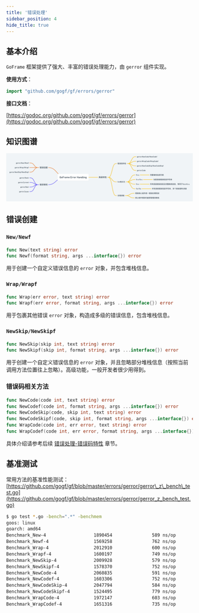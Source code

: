 ```yaml
---
title: '错误处理'
sidebar_position: 4
hide_title: true
---
```


## 基本介绍

`GoFrame` 框架提供了强大、丰富的错误处理能力，由 `gerror` 组件实现。

**使用方式**：

```go
import "github.com/gogf/gf/errors/gerror"

```

**接口文档**：

[https://godoc.org/github.com/gogf/gf/errors/gerror](https://godoc.org/github.com/gogf/gf/errors/gerror)

## 知识图谱

![](/markdown/52d7b0e1af9efb1991a7c076f44c325c.png)

## 错误创建

### `New/Newf`

```go
func New(text string) error
func Newf(format string, args ...interface{}) error
```

用于创建一个自定义错误信息的 `error` 对象，并包含堆栈信息。

### `Wrap/Wrapf`

```go
func Wrap(err error, text string) error
func Wrapf(err error, format string, args ...interface{}) error
```

用于包裹其他错误 `error` 对象，构造成多级的错误信息，包含堆栈信息。

### `NewSkip/NewSkipf`

```go
func NewSkip(skip int, text string) error
func NewSkipf(skip int, format string, args ...interface{}) error
```

用于创建一个自定义错误信息的 `error` 对象，并且忽略部分堆栈信息（按照当前调用方法位置往上忽略）。高级功能，一般开发者很少用得到。

### 错误码相关方法

```go
func NewCode(code int, text string) error
func NewCodef(code int, format string, args ...interface{}) error
func NewCodeSkip(code, skip int, text string) error
func NewCodeSkipf(code, skip int, format string, args ...interface{}) error
func WrapCode(code int, err error, text string) error
func WrapCodef(code int, err error, format string, args ...interface{}) error
```

具体介绍请参考后续 [错误处理-错误码特性](output/goframe-v1.16-md/核心组件-重点/错误处理/错误处理-错误码特性) 章节。

## 基准测试

常用方法的基准性能测试： [https://github.com/gogf/gf/blob/master/errors/gerror/gerror\_z\_bench\_test.go](https://github.com/gogf/gf/blob/master/errors/gerror/gerror_z_bench_test.go)

```bash
$ go test *.go -bench=".*" -benchmem
goos: linux
goarch: amd64
Benchmark_New-4                  1890454               589 ns/op             256 B/op          1 allocs/op
Benchmark_Newf-4                 1569258               762 ns/op             324 B/op          3 allocs/op
Benchmark_Wrap-4                 2012910               600 ns/op             256 B/op          1 allocs/op
Benchmark_Wrapf-4                1600197               749 ns/op             324 B/op          3 allocs/op
Benchmark_NewSkip-4              2009928               579 ns/op             256 B/op          1 allocs/op
Benchmark_NewSkipf-4             1578370               752 ns/op             324 B/op          3 allocs/op
Benchmark_NewCode-4              2060835               591 ns/op             256 B/op          1 allocs/op
Benchmark_NewCodef-4             1603306               752 ns/op             324 B/op          3 allocs/op
Benchmark_NewCodeSkip-4          2047794               584 ns/op             256 B/op          1 allocs/op
Benchmark_NewCodeSkipf-4         1524495               779 ns/op             324 B/op          3 allocs/op
Benchmark_WrapCode-4             1972147               603 ns/op             256 B/op          1 allocs/op
Benchmark_WrapCodef-4            1651316               735 ns/op             324 B/op          3 allocs/op
```